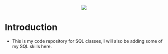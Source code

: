 <p align="center">
  <img src="https://github.com/calebe-takehisa/sql_classes/blob/master/images/sql_img.png?raw=true">
</p>


# Introduction
* This is my code repository for SQL classes, I will also be adding some of my SQL skills here.
